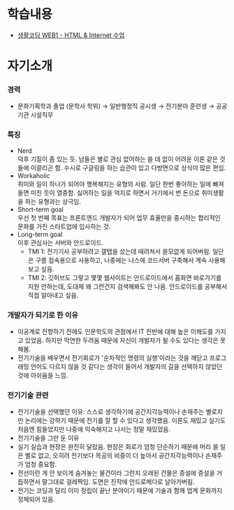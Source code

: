 # 학습내용
* [생활코딩 WEB1 - HTML & Internet 수업](https://github.com/kshyun1223/web1_html_internet)


# 자기소개
### 경력
* 문화기획학과 졸업 (문학사 학위) → 일반행정직 공시생 → 전기분야 훈련생 → 공공기관 시설직무

### 특징
* Nerd
<br>덕후 기질이 좀 있는 듯. 남들은 별로 관심 없어하는 쓸 데 없이 어려운 이론 같은 것들에 이끌리곤 함. 수시로 구글링을 하는 습관이 있고 다방면으로 상식이 많은 편임.
* Workaholic
<br>취미와 일이 하나가 되어야 행복해지는 유형의 사람. 일단 한번 좋아하는 일에 빠져들면 미친 듯이 열중함. 싫어하는 일을 억지로 하면서 거기에서 번 돈으로 취미생활을 하는 유형과는 상극임.
* Short-term goal
<br>우선 첫 번째 목표는 프론트엔드 개발자가 되어 업무 효율만을 중시하는 합리적인 문화를 가진 스타트업에 입사하는 것.
* Long-term goal
<br>이후 관심사는 서버와 안드로이드.
  * TMI 1: 전기기사 공부하려고 갤탭을 샀는데 때려쳐서 쓸모없게 되어버림. 일단은 구름 접속용으로 사용하고, 나중에는 나스에 코드서버 구축해서 계속 사용해보고 싶음.
  * TMI 2: 깃허브도 그렇고 몇몇 웹사이트는 안드로이드에서 홈화면 바로가기를 지원 안하는데, 도대체 왜 그런건지 검색해봐도 안 나옴. 안드로이드를 공부해서 직접 알아내고 싶음.

### 개발자가 되기로 한 이유
* 이공계로 전향하기 전에도 인문학도의 관점에서 IT 전반에 대해 높은 이해도를 가지고 있었음. 하지만 막연한 두려움 때문에 자신이 개발자가 될 수도 있다는 생각은 못 해봄.
* 전기기술을 배우면서 전기회로가 '순차적인 명령의 실행'이라는 것을 깨닫고 프로그래밍 언어도 다르지 않을 것 같다는 생각이 들어서 개발자의 길을 선택하지 않았던 것에 아쉬움을 느낌.

### 전기기술 관련
* 전기기술을 선택했던 이유: 스스로 생각하기에 공간지각능력이나 손재주는 별로지만 논리에는 강하기 때문에 전기를 잘 할 수 있다고 생각했음. 이론도 재밌고 실기도 처음엔 힘들었지만 나중에 익숙해지고 나서는 정말 재밌었음.
* 전기기술을 그만 둔 이유
 * 실기 실습과 현장은 완전히 달랐음. 현장은 회로가 엄청 단순하기 때문에 머리 쓸 일은 별로 없고, 오히려 전기보다 목공의 비중이 더 높아서 공간지각능력이나 손재주가 엄청 중요함. 
 * 전선이란 게 안 보이게 숨겨놓는 물건이라 그런지 오래된 건물은 증설에 증설을 거듭하면서 말그대로 걸레짝임. 도면은 진작에 안드로메다로 날아가버림. 
 * 전기는 코딩과 달리 이미 정립이 끝난 분야이기 때문에 기술과 함께 업계 문화까지 정체되어 있음.
